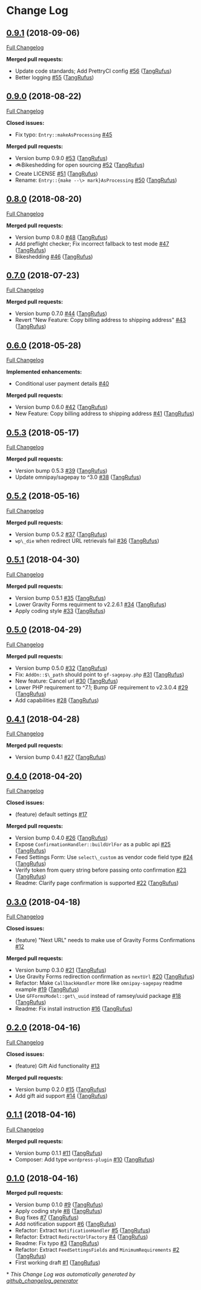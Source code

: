# Change Log

## [0.9.1](https://github.com/ItinerisLtd/gf-sagepay/tree/0.9.1) (2018-09-06)
[Full Changelog](https://github.com/ItinerisLtd/gf-sagepay/compare/0.9.0...0.9.1)

**Merged pull requests:**

- Update code standards; Add PrettryCI config [\#56](https://github.com/ItinerisLtd/gf-sagepay/pull/56) ([TangRufus](https://github.com/TangRufus))
- Better logging [\#55](https://github.com/ItinerisLtd/gf-sagepay/pull/55) ([TangRufus](https://github.com/TangRufus))

## [0.9.0](https://github.com/ItinerisLtd/gf-sagepay/tree/0.9.0) (2018-08-22)
[Full Changelog](https://github.com/ItinerisLtd/gf-sagepay/compare/0.8.0...0.9.0)

**Closed issues:**

- Fix typo: `Entry::makeAsProcessing` [\#45](https://github.com/ItinerisLtd/gf-sagepay/issues/45)

**Merged pull requests:**

- Version bump 0.9.0 [\#53](https://github.com/ItinerisLtd/gf-sagepay/pull/53) ([TangRufus](https://github.com/TangRufus))
- :bike:Bikeshedding for open sourcing [\#52](https://github.com/ItinerisLtd/gf-sagepay/pull/52) ([TangRufus](https://github.com/TangRufus))
- Create LICENSE [\#51](https://github.com/ItinerisLtd/gf-sagepay/pull/51) ([TangRufus](https://github.com/TangRufus))
- Rename: `Entry::{make --\> mark}AsProcessing` [\#50](https://github.com/ItinerisLtd/gf-sagepay/pull/50) ([TangRufus](https://github.com/TangRufus))

## [0.8.0](https://github.com/ItinerisLtd/gf-sagepay/tree/0.8.0) (2018-08-20)
[Full Changelog](https://github.com/ItinerisLtd/gf-sagepay/compare/0.7.0...0.8.0)

**Merged pull requests:**

- Version bump 0.8.0 [\#48](https://github.com/ItinerisLtd/gf-sagepay/pull/48) ([TangRufus](https://github.com/TangRufus))
- Add preflight checker; Fix incorrect fallback to test mode [\#47](https://github.com/ItinerisLtd/gf-sagepay/pull/47) ([TangRufus](https://github.com/TangRufus))
- Bikeshedding [\#46](https://github.com/ItinerisLtd/gf-sagepay/pull/46) ([TangRufus](https://github.com/TangRufus))

## [0.7.0](https://github.com/ItinerisLtd/gf-sagepay/tree/0.7.0) (2018-07-23)
[Full Changelog](https://github.com/ItinerisLtd/gf-sagepay/compare/0.6.0...0.7.0)

**Merged pull requests:**

- Version bump 0.7.0 [\#44](https://github.com/ItinerisLtd/gf-sagepay/pull/44) ([TangRufus](https://github.com/TangRufus))
- Revert "New Feature: Copy billing address to shipping address" [\#43](https://github.com/ItinerisLtd/gf-sagepay/pull/43) ([TangRufus](https://github.com/TangRufus))

## [0.6.0](https://github.com/ItinerisLtd/gf-sagepay/tree/0.6.0) (2018-05-28)
[Full Changelog](https://github.com/ItinerisLtd/gf-sagepay/compare/0.5.3...0.6.0)

**Implemented enhancements:**

- Conditional user payment details [\#40](https://github.com/ItinerisLtd/gf-sagepay/issues/40)

**Merged pull requests:**

- Version bump 0.6.0 [\#42](https://github.com/ItinerisLtd/gf-sagepay/pull/42) ([TangRufus](https://github.com/TangRufus))
- New Feature: Copy billing address to shipping address [\#41](https://github.com/ItinerisLtd/gf-sagepay/pull/41) ([TangRufus](https://github.com/TangRufus))

## [0.5.3](https://github.com/ItinerisLtd/gf-sagepay/tree/0.5.3) (2018-05-17)
[Full Changelog](https://github.com/ItinerisLtd/gf-sagepay/compare/0.5.2...0.5.3)

**Merged pull requests:**

- Version bump 0.5.3 [\#39](https://github.com/ItinerisLtd/gf-sagepay/pull/39) ([TangRufus](https://github.com/TangRufus))
- Update omnipay/sagepay to ^3.0 [\#38](https://github.com/ItinerisLtd/gf-sagepay/pull/38) ([TangRufus](https://github.com/TangRufus))

## [0.5.2](https://github.com/ItinerisLtd/gf-sagepay/tree/0.5.2) (2018-05-16)
[Full Changelog](https://github.com/ItinerisLtd/gf-sagepay/compare/0.5.1...0.5.2)

**Merged pull requests:**

- Version bump 0.5.2 [\#37](https://github.com/ItinerisLtd/gf-sagepay/pull/37) ([TangRufus](https://github.com/TangRufus))
- `wp\_die` when redirect URL retrievals fail [\#36](https://github.com/ItinerisLtd/gf-sagepay/pull/36) ([TangRufus](https://github.com/TangRufus))

## [0.5.1](https://github.com/ItinerisLtd/gf-sagepay/tree/0.5.1) (2018-04-30)
[Full Changelog](https://github.com/ItinerisLtd/gf-sagepay/compare/0.5.0...0.5.1)

**Merged pull requests:**

- Version bump 0.5.1 [\#35](https://github.com/ItinerisLtd/gf-sagepay/pull/35) ([TangRufus](https://github.com/TangRufus))
- Lower Gravity Forms requirment to v2.2.6.1 [\#34](https://github.com/ItinerisLtd/gf-sagepay/pull/34) ([TangRufus](https://github.com/TangRufus))
- Apply coding style [\#33](https://github.com/ItinerisLtd/gf-sagepay/pull/33) ([TangRufus](https://github.com/TangRufus))

## [0.5.0](https://github.com/ItinerisLtd/gf-sagepay/tree/0.5.0) (2018-04-29)
[Full Changelog](https://github.com/ItinerisLtd/gf-sagepay/compare/0.4.1...0.5.0)

**Merged pull requests:**

- Version bump 0.5.0 [\#32](https://github.com/ItinerisLtd/gf-sagepay/pull/32) ([TangRufus](https://github.com/TangRufus))
- Fix: `AddOn::$\_path` should point to `gf-sagepay.php` [\#31](https://github.com/ItinerisLtd/gf-sagepay/pull/31) ([TangRufus](https://github.com/TangRufus))
- New feature: Cancel url [\#30](https://github.com/ItinerisLtd/gf-sagepay/pull/30) ([TangRufus](https://github.com/TangRufus))
- Lower PHP requirement to ^7.1; Bump GF requirement to v2.3.0.4 [\#29](https://github.com/ItinerisLtd/gf-sagepay/pull/29) ([TangRufus](https://github.com/TangRufus))
- Add capabilities [\#28](https://github.com/ItinerisLtd/gf-sagepay/pull/28) ([TangRufus](https://github.com/TangRufus))

## [0.4.1](https://github.com/ItinerisLtd/gf-sagepay/tree/0.4.1) (2018-04-28)
[Full Changelog](https://github.com/ItinerisLtd/gf-sagepay/compare/0.4.0...0.4.1)

**Merged pull requests:**

- Version bump 0.4.1 [\#27](https://github.com/ItinerisLtd/gf-sagepay/pull/27) ([TangRufus](https://github.com/TangRufus))

## [0.4.0](https://github.com/ItinerisLtd/gf-sagepay/tree/0.4.0) (2018-04-20)
[Full Changelog](https://github.com/ItinerisLtd/gf-sagepay/compare/0.3.0...0.4.0)

**Closed issues:**

- \(feature\) default settings  [\#17](https://github.com/ItinerisLtd/gf-sagepay/issues/17)

**Merged pull requests:**

- Version bump 0.4.0 [\#26](https://github.com/ItinerisLtd/gf-sagepay/pull/26) ([TangRufus](https://github.com/TangRufus))
- Expose `ConfirmationHandler::buildUrlFor` as a public api [\#25](https://github.com/ItinerisLtd/gf-sagepay/pull/25) ([TangRufus](https://github.com/TangRufus))
- Feed Settings Form: Use `select\_custom` as vendor code field type [\#24](https://github.com/ItinerisLtd/gf-sagepay/pull/24) ([TangRufus](https://github.com/TangRufus))
- Verify token from query string before passing onto confirmation [\#23](https://github.com/ItinerisLtd/gf-sagepay/pull/23) ([TangRufus](https://github.com/TangRufus))
- Readme: Clarify page confirmation is supported [\#22](https://github.com/ItinerisLtd/gf-sagepay/pull/22) ([TangRufus](https://github.com/TangRufus))

## [0.3.0](https://github.com/ItinerisLtd/gf-sagepay/tree/0.3.0) (2018-04-18)
[Full Changelog](https://github.com/ItinerisLtd/gf-sagepay/compare/0.2.0...0.3.0)

**Closed issues:**

- \(feature\) "Next URL" needs to make use of Gravity Forms Confirmations [\#12](https://github.com/ItinerisLtd/gf-sagepay/issues/12)

**Merged pull requests:**

- Version bump 0.3.0 [\#21](https://github.com/ItinerisLtd/gf-sagepay/pull/21) ([TangRufus](https://github.com/TangRufus))
- Use Gravity Forms redirection confirmation as `nextUrl` [\#20](https://github.com/ItinerisLtd/gf-sagepay/pull/20) ([TangRufus](https://github.com/TangRufus))
- Refactor: Make `CallbackHandler` more like `omnipay-sagepay` readme example [\#19](https://github.com/ItinerisLtd/gf-sagepay/pull/19) ([TangRufus](https://github.com/TangRufus))
- Use `GFFormsModel::get\_uuid` instead of ramsey/uuid package [\#18](https://github.com/ItinerisLtd/gf-sagepay/pull/18) ([TangRufus](https://github.com/TangRufus))
- Readme: Fix install instruction [\#16](https://github.com/ItinerisLtd/gf-sagepay/pull/16) ([TangRufus](https://github.com/TangRufus))

## [0.2.0](https://github.com/ItinerisLtd/gf-sagepay/tree/0.2.0) (2018-04-16)
[Full Changelog](https://github.com/ItinerisLtd/gf-sagepay/compare/0.1.1...0.2.0)

**Closed issues:**

- \(feature\) Gift Aid functionality [\#13](https://github.com/ItinerisLtd/gf-sagepay/issues/13)

**Merged pull requests:**

- Version bump 0.2.0 [\#15](https://github.com/ItinerisLtd/gf-sagepay/pull/15) ([TangRufus](https://github.com/TangRufus))
- Add gift aid support [\#14](https://github.com/ItinerisLtd/gf-sagepay/pull/14) ([TangRufus](https://github.com/TangRufus))

## [0.1.1](https://github.com/ItinerisLtd/gf-sagepay/tree/0.1.1) (2018-04-16)
[Full Changelog](https://github.com/ItinerisLtd/gf-sagepay/compare/0.1.0...0.1.1)

**Merged pull requests:**

- Version bump 0.1.1 [\#11](https://github.com/ItinerisLtd/gf-sagepay/pull/11) ([TangRufus](https://github.com/TangRufus))
- Composer: Add type `wordpress-plugin` [\#10](https://github.com/ItinerisLtd/gf-sagepay/pull/10) ([TangRufus](https://github.com/TangRufus))

## [0.1.0](https://github.com/ItinerisLtd/gf-sagepay/tree/0.1.0) (2018-04-16)
**Merged pull requests:**

- Version bump 0.1.0 [\#9](https://github.com/ItinerisLtd/gf-sagepay/pull/9) ([TangRufus](https://github.com/TangRufus))
- Apply coding style [\#8](https://github.com/ItinerisLtd/gf-sagepay/pull/8) ([TangRufus](https://github.com/TangRufus))
- Bug fixes [\#7](https://github.com/ItinerisLtd/gf-sagepay/pull/7) ([TangRufus](https://github.com/TangRufus))
- Add notification support [\#6](https://github.com/ItinerisLtd/gf-sagepay/pull/6) ([TangRufus](https://github.com/TangRufus))
- Refactor: Extract `NotificationHandler` [\#5](https://github.com/ItinerisLtd/gf-sagepay/pull/5) ([TangRufus](https://github.com/TangRufus))
- Refactor: Extract `RedirectUrlFactory` [\#4](https://github.com/ItinerisLtd/gf-sagepay/pull/4) ([TangRufus](https://github.com/TangRufus))
- Readme: Fix typo [\#3](https://github.com/ItinerisLtd/gf-sagepay/pull/3) ([TangRufus](https://github.com/TangRufus))
- Refactor: Extract `FeedSettingsFields` and `MinimumRequirements` [\#2](https://github.com/ItinerisLtd/gf-sagepay/pull/2) ([TangRufus](https://github.com/TangRufus))
- First working draft [\#1](https://github.com/ItinerisLtd/gf-sagepay/pull/1) ([TangRufus](https://github.com/TangRufus))



\* *This Change Log was automatically generated by [github_changelog_generator](https://github.com/skywinder/Github-Changelog-Generator)*
